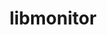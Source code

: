 ---
title: "libmonitor"
layout: cache
categories: [package, v0.19]
meta: {"versions": ["2022.09.02"], "compilers": ["gcc@=11.1.0"], "oss": ["ubuntu20.04"], "platforms": ["linux"], "targets": ["x86_64"], "stacks": ["e4s"], "num_specs": 1, "num_specs_by_stack": {"e4s": 1}}
spec_details: [{"hash": "wnfrlxpwmscxax4pfyahr3o6myxhupl2", "compiler": "gcc@=11.1.0", "versions": ["2022.09.02"], "os": "ubuntu20.04", "platform": "linux", "target": "x86_64", "variants": ["build_system=autotools", "~commrank", "~dlopen", "+hpctoolkit"], "stacks": ["e4s"], "size": "-", "tarball": "https://binaries.spack.io/releases/v0.19/build_cache/linux-ubuntu20.04-x86_64/gcc-11.1.0/libmonitor-2022.09.02/linux-ubuntu20.04-x86_64-gcc-11.1.0-libmonitor-2022.09.02-wnfrlxpwmscxax4pfyahr3o6myxhupl2.spack"}]
---